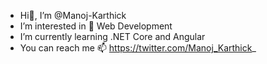 -  Hi👋, I’m @Manoj-Karthick
-  I’m interested in 👀 Web Development
-  I’m currently learning .NET Core and Angular
-  You can reach me 📫 https://twitter.com/Manoj_Karthick_

<!---
Manoj-Karthick/Manoj-Karthick is a ✨ special ✨ repository because its `README.md` (this file) appears on your GitHub profile.
You can click the Preview link to take a look at your changes.
--->
